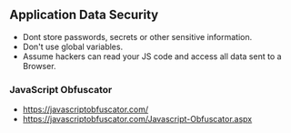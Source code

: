 ## Application Data Security

- Dont store passwords, secrets or other sensitive information.
- Don't use global variables.
- Assume hackers can read your JS code and access all data sent to a Browser.

### JavaScript Obfuscator

 - https://javascriptobfuscator.com/
 - https://javascriptobfuscator.com/Javascript-Obfuscator.aspx
 